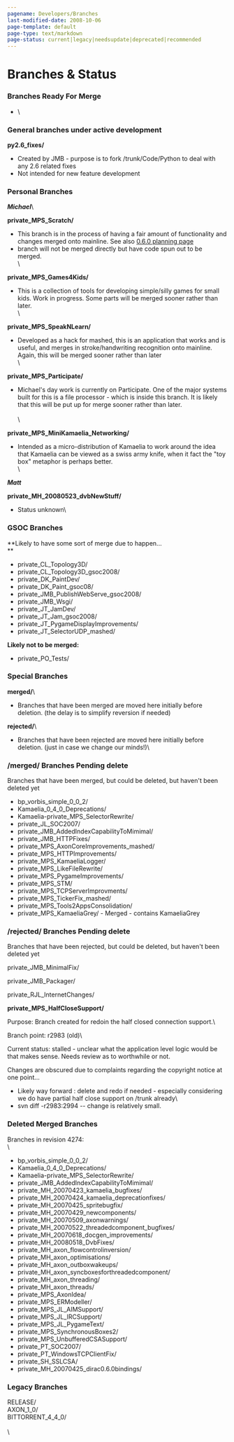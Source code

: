 ```yaml
---
pagename: Developers/Branches
last-modified-date: 2008-10-06
page-template: default
page-type: text/markdown
page-status: current|legacy|needsupdate|deprecated|recommended
---
```

Branches & Status 
=================

### Branches Ready For Merge 

-   \

### General branches under active development 

**py2.6\_fixes/**

-   Created by JMB - purpose is to fork /trunk/Code/Python to deal with
    any 2.6 related fixes
-   Not intended for new feature development

### Personal Branches 

***Michael***\

**private\_MPS\_Scratch/**

-   This branch is in the process of having a fair amount of
    functionality and changes merged onto mainline. See also [0.6.0
    planning page](/ReleaseJune2008)
-   branch will not be merged directly but have code spun out to be
    merged.\
    \

**private\_MPS\_Games4Kids/**

-   This is a collection of tools for developing simple/silly games for
    small kids. Work in progress. Some parts will be merged sooner
    rather than later.\
    \

**private\_MPS\_SpeakNLearn/**

-   Developed as a hack for mashed, this is an application that works
    and is useful, and merges in stroke/handwriting recognition onto
    mainline. Again, this will be merged sooner rather than later\
    \

**private\_MPS\_Participate/**

-   Michael\'s day work is currently on Participate. One of the major
    systems built for this is a file processor - which is inside this
    branch. It is likely that this will be put up for merge sooner
    rather than later.\
    \
    \

**private\_MPS\_MiniKamaelia\_Networking/**

-   Intended as a micro-distribution of Kamaelia to work around the idea
    that Kamaelia can be viewed as a swiss army knife, when it fact the
    \"toy box\" metaphor is perhaps better.\
    \

***Matt***

**private\_MH\_20080523\_dvbNewStuff/**

-   Status unknown\

### GSOC Branches

**Likely to have some sort of merge due to happen\...\
**

-   private\_CL\_Topology3D/
-   private\_CL\_Topology3D\_gsoc2008/
-   private\_DK\_PaintDev/
-   private\_DK\_Paint\_gsoc08/
-   private\_JMB\_PublishWebServe\_gsoc2008/
-   private\_JMB\_Wsgi/
-   private\_JT\_JamDev/
-   private\_JT\_Jam\_gsoc2008/
-   private\_JT\_PygameDisplayImprovements/
-   private\_JT\_SelectorUDP\_mashed/

**Likely not to be merged:**

-   private\_PO\_Tests/

### Special Branches

**merged/**\

-   Branches that have been merged are moved here initially before
    deletion. (the delay is to simplify reversion if needed)

**rejected/**\

-   Branches that have been rejected are moved here initially before
    deletion. (just in case we change our minds!)\

### /merged/ Branches Pending delete

Branches that have been merged, but could be deleted, but haven\'t been
deleted yet

-   bp\_vorbis\_simple\_0\_0\_2/
-   Kamaelia\_0\_4\_0\_Deprecations/
-   Kamaelia-private\_MPS\_SelectorRewrite/
-   private\_JL\_SOC2007/
-   private\_JMB\_AddedIndexCapabilityToMimimal/
-   private\_JMB\_HTTPFixes/
-   private\_MPS\_AxonCoreImprovements\_mashed/
-   private\_MPS\_HTTPImprovements/
-   private\_MPS\_KamaeliaLogger/
-   private\_MPS\_LikeFileRewrite/
-   private\_MPS\_PygameImprovements/
-   private\_MPS\_STM/
-   private\_MPS\_TCPServerImprovments/
-   private\_MPS\_TickerFix\_mashed/
-   private\_MPS\_Tools2AppsConsolidation/
-   private\_MPS\_KamaeliaGrey/ - Merged - contains KamaeliaGrey

### /rejected/ Branches Pending delete

Branches that have been rejected, but could be deleted, but haven\'t
been deleted yet

private\_JMB\_MinimalFix/

private\_JMB\_Packager/

private\_RJL\_InternetChanges/

**private\_MPS\_HalfCloseSupport/**

Purpose: Branch created for redoin the half closed connection support.\

Branch point: r2983 (old)\

Current status: stalled - unclear what the application level logic would
be that makes sense. Needs review as to worthwhile or not.

Changes are obscured due to complaints regarding the copyright notice at
one point\...

-   Likely way forward : delete and redo if needed - especially
    considering we do have partial half close support on /trunk already\
-   svn diff -r2983:2994 \-- change is relatively small.

### Deleted Merged Branches

Branches in revision 4274:\
\

-   bp\_vorbis\_simple\_0\_0\_2/
-   Kamaelia\_0\_4\_0\_Deprecations/
-   Kamaelia-private\_MPS\_SelectorRewrite/
-   private\_JMB\_AddedIndexCapabilityToMimimal/
-   private\_MH\_20070423\_kamaelia\_bugfixes/
-   private\_MH\_20070424\_kamaelia\_deprecationfixes/
-   private\_MH\_20070425\_spritebugfix/
-   private\_MH\_20070429\_newcomponents/
-   private\_MH\_20070509\_axonwarnings/
-   private\_MH\_20070522\_threadedcomponent\_bugfixes/
-   private\_MH\_20070618\_docgen\_improvements/
-   private\_MH\_20080518\_DvbFixes/
-   private\_MH\_axon\_flowcontrolinversion/
-   private\_MH\_axon\_optimisations/
-   private\_MH\_axon\_outboxwakeups/
-   private\_MH\_axon\_syncboxesforthreadedcomponent/
-   private\_MH\_axon\_threading/
-   private\_MH\_axon\_threads/
-   private\_MPS\_AxonIdea/
-   private\_MPS\_ERModeller/
-   private\_MPS\_JL\_AIMSupport/
-   private\_MPS\_JL\_IRCSupport/
-   private\_MPS\_JL\_PygameText/
-   private\_MPS\_SynchronousBoxes2/
-   private\_MPS\_UnbufferedCSASupport/
-   private\_PT\_SOC2007/
-   private\_PT\_WindowsTCPClientFix/
-   private\_SH\_SSLCSA/
-   private\_MH\_20070425\_dirac0.6.0bindings/

### Legacy Branches

RELEASE/\
AXON\_1\_0/\
BITTORRENT\_4\_4\_0/\
\
\
